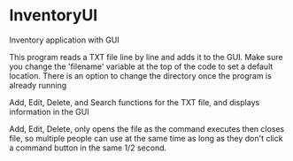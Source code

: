# InventoryUI
Inventory application with GUI


This program reads a TXT file line by line and adds it to the GUI.  Make sure you change the 'filename' variable at the top of the code to set a default location.
There is an option to change the directory once the program is already running

Add, Edit, Delete, and Search functions for the TXT file, and displays information in the GUI

Add, Edit, Delete, only opens the file as the command executes then closes file, so multiple people can use at the same time as long as they don't click a command
button in the same 1/2 second.
